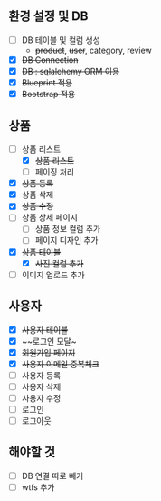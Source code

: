 ## 환경 설정 및 DB

- [ ]  DB 테이블 및 컬럼 생성
    - ~~product~~, ~~user~~, category, review
- [x]  ~~DB Connection~~
- [x]  ~~DB : sqlalchemy ORM 이용~~
- [x]  ~~Blueprint 적용~~
- [x]  ~~Bootstrap 적용~~

## 상품

- [ ]  상품 리스트
    - [x]  ~~상품 리스트~~
    - [ ]  페이징 처리
- [x]  ~~상품 등록~~
- [x]  ~~상품 삭제~~
- [x]  ~~상품 수정~~
- [ ]  상품 상세 페이지
    - [ ] 상품 정보 컬럼 추가  
    - [ ] 페이지 디자인 추가
- [x]  ~~상품 테이블~~
    - [x]  ~~사진 컬럼 추가~~
- [ ]  이미지 업로드 추가

## 사용자

- [x] ~~사용자 테이블~~
- [x] ~~로그인 모달~
- [x] ~~회원가입 페이지~~
- [x] ~~사용자 이메일 중복체크~~
- [ ]  사용자 등록
- [ ]  사용자 삭제
- [ ]  사용자 수정
- [ ]  로그인
- [ ]  로그아웃

## 해야할 것

- [ ] DB 연결 따로 빼기
- [ ] wtfs 추가
